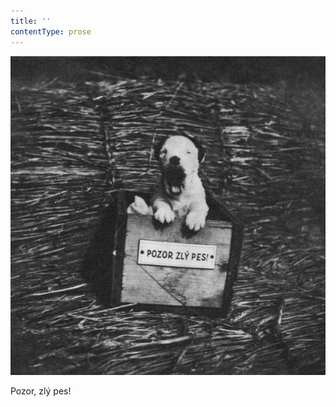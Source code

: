 ```yaml
---
title: ''
contentType: prose
---
```


![dasenka_fotky_016](./resources/dasenka_fotky_016.jpg)  

Pozor, zlý pes!
